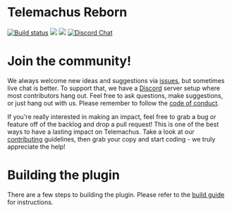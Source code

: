 Telemachus Reborn
=
[![Build status](https://flat.badgen.net/appveyor/ci/DanGSun/Telemachus-1)](https://ci.appveyor.com/project/DanGSun/telemachus-1)
[![](https://flat.badgen.net/github/stars/TeleIO/Telemachus-1)](https://github.com/TeleIO/Telemachus-1/stargazers)
[![](https://img.shields.io/github/downloads/TeleIO/Telemachus-1/total.svg)]()
[![Discord Chat](https://img.shields.io/discord/695052938095231016.svg)](https://discord.gg/3f7JNH)

# Join the community!
We always welcome new ideas and suggestions via [issues](https://github.com/TeleIO/Telemachus-1/issues), but sometimes live chat is better.  To support that, we have a [Discord](https://discord.gg/nkbauw7) server setup where most contributors hang out.  Feel free to ask questions, make suggestions, or just hang out with us.  Please remember to follow the [code of conduct](https://github.com/TeleIO/Telemachus-1/wiki/Code-of-Conduct).

If you're really interested in making an impact, feel free to grab a bug or feature off of the backlog and drop a pull request!  This is one of the best ways to have a lasting impact on Telemachus.  Take a look at our [contributing](https://github.com/TeleIO/Telemachus-1/wiki/Contributing) guidelines, then grab your copy and start coding - we truly appreciate the help!

# Building the plugin
There are a few steps to building the plugin.  Please refer to the [build guide](https://github.com/TeleIO/Telemachus-1/wiki/Building-Telemachus-Reborn) for instructions.
